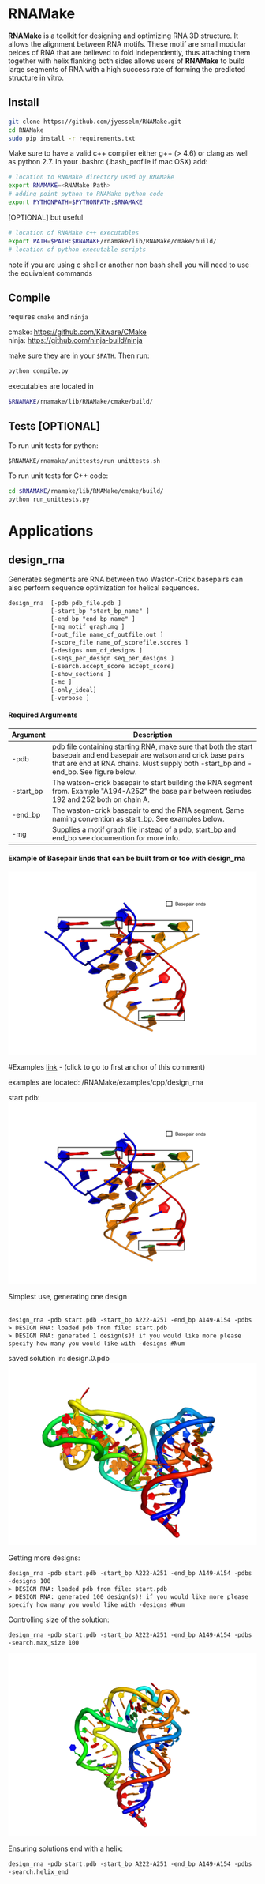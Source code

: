 RNAMake
=======

**RNAMake** is a toolkit for designing and optimizing RNA 3D structure. It allows 
the alignment between RNA motifs. These motif are small modular peices of RNA that are 
believed to fold independently, thus attaching them together with helix flanking both 
sides allows users of **RNAMake** to build large segments of RNA with a high success 
rate of forming the predicted structure in vitro.

Install
-------
```bash
git clone https://github.com/jyesselm/RNAMake.git
cd RNAMake
sudo pip install -r requirements.txt
```

Make sure to have a valid c++ compiler either g++ (> 4.6) or clang as well as python 2.7. In your .bashrc (.bash_profile if mac OSX) add:

```bash
# location to RNAMake directory used by RNAMake
export RNAMAKE=<RNAMake Path> 
# adding point python to RNAMake python code 
export PYTHONPATH=$PYTHONPATH:$RNAMAKE
```
[OPTIONAL] but useful

```bash
# location of RNAMake c++ executables 
export PATH=$PATH:$RNAMAKE/rnamake/lib/RNAMake/cmake/build/ 
# location of python executable scripts                         
```

note if you are using c shell or another non bash shell you will need to use the equivalent commands


Compile
------- 
requires `cmake` and `ninja`

cmake: https://github.com/Kitware/CMake <br>
ninja: https://github.com/ninja-build/ninja

make sure they are in your `$PATH`. Then run:

```bash
python compile.py 
```
executables are located in

```bash
$RNAMAKE/rnamake/lib/RNAMake/cmake/build/
```

Tests [OPTIONAL]
-----
To run unit tests for python:
```
$RNAMAKE/rnamake/unittests/run_unittests.sh
```

To run unit tests for C++ code:

```bash
cd $RNAMAKE/rnamake/lib/RNAMake/cmake/build/
python run_unittests.py
```


Applications
============

design_rna
-----------
Generates segments are RNA between two Waston-Crick basepairs can also perform sequence optimization for helical sequences. 

```
design_rna  [-pdb pdb_file.pdb ]
			[-start_bp "start_bp_name" ]
			[-end_bp "end_bp_name" ]
			[-mg motif_graph.mg ]
			[-out_file name_of_outfile.out ]
			[-score_file name_of_scorefile.scores ]
			[-designs num_of_designs ]
			[-seqs_per_design seq_per_designs ]
			[-search.accept_score accept_score]
			[-show_sections ]
			[-mc ]
			[-only_ideal]
			[-verbose ]
```
#### Required Arguments

Argument  | Description
------------- | -------------
-pdb		    | pdb file containing starting RNA, make sure that both the start basepair and end basepair are watson and crick base pairs that are end at RNA chains. Must supply both -start_bp and -end_bp. See figure below.
-start_bp			    | The watson-crick basepair to start building the RNA segment from. Example "A194-A252" the base pair between resiudes 192 and 252 both on chain A. 
-end_bp			 |	The waston-crick basepair to end the RNA segment. Same naming convention as start_bp. See examples below.
-mg			    | Supplies a motif graph file instead of a pdb, start_bp and end_bp see documention for more info. 

#### Example of Basepair Ends that can be built from or too with design_rna

![basepair_end_examples](readme_resources/ggaa_tetraloop.png "Basepair End Example")

#Examples
<a href="#-">link</a> - (click to go to first anchor of this comment)

examples are located: /RNAMake/examples/cpp/design_rna

start.pdb:
![basepair_end_examples](readme_resources/ggaa_tetraloop.png "Basepair End Example")

<a id="-"></a>


Simplest use, generating one design

```

design_rna -pdb start.pdb -start_bp A222-A251 -end_bp A149-A154 -pdbs
> DESIGN RNA: loaded pdb from file: start.pdb
> DESIGN RNA: generated 1 design(s)! if you would like more please specify how many you would like with -designs #Num
```
saved solution in: design.0.pdb
![basepair_end_examples](readme_resources/solution_1.png "RNAMake Solution")

Getting more designs:

```
design_rna -pdb start.pdb -start_bp A222-A251 -end_bp A149-A154 -pdbs -designs 100
> DESIGN RNA: loaded pdb from file: start.pdb
> DESIGN RNA: generated 100 design(s)! if you would like more please specify how many you would like with -designs #Num
```

Controlling size of the solution:

```
design_rna -pdb start.pdb -start_bp A222-A251 -end_bp A149-A154 -pdbs -search.max_size 100
```

![basepair_end_examples](readme_resources/controlling_size.png "Controlling the size of solutions")

Ensuring solutions end with a helix: 

```
design_rna -pdb start.pdb -start_bp A222-A251 -end_bp A149-A154 -pdbs -search.helix_end
```

